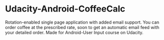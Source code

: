 # Udacity-Android-CoffeeCalc

Rotation-enabled single page application with added email support. You can order coffee at the prescribed rate, soon to get an automatic email feed with your detailed order. Made for Android-User Input course on Udacity. 
